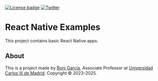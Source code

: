 [![License badge](https://img.shields.io/badge/license-Apache2-green.svg)](http://www.apache.org/licenses/LICENSE-2.0)
[![Twitter](https://img.shields.io/badge/follow-@boni_gg-green.svg)](https://twitter.com/boni_gg)

# React Native Examples

This project contains basic React Native apps.

## About

This is a project made by [Boni García], Associate Professor at [Universidad Carlos III de Madrid]. Copyright &copy; 2023-2025.

[Universidad Carlos III de Madrid]: https://www.it.uc3m.es/bogarcia/index.html
[Boni García]: https://bonigarcia.dev/
